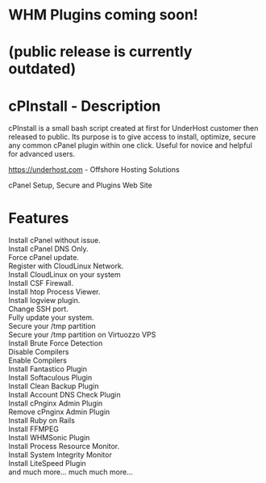 # WHM Plugins coming soon! 
# (public release is currently outdated) 

# cPInstall - Description
cPInstall is a small bash script created at first for UnderHost customer then released to public. Its purpose is to give access to install, optimize, secure any common cPanel plugin within one click. Useful for novice and helpful for advanced users.

https://underhost.com  - Offshore Hosting Solutions

cPanel Setup, Secure and Plugins Web Site 

# Features
Install cPanel without issue.
<br />
Install cPanel DNS Only.
<br />
Force cPanel update.
<br />
Register with CloudLinux Network.
<br />
Install CloudLinux on your system
<br />
Install CSF Firewall.
<br />
Install htop Process Viewer.
<br />
Install logview plugin.
<br />
Change SSH port.
<br />
Fully update your system.
<br />
Secure your /tmp partition
<br />
Secure your /tmp partition on Virtuozzo VPS
<br />
Install Brute Force Detection
<br />
Disable Compilers
<br />
Enable Compilers
<br />
Install Fantastico Plugin
<br />
Install Softaculous Plugin
<br />
Install Clean Backup Plugin
<br />
Install Account DNS Check Plugin
<br />
Install cPnginx Admin Plugin
<br />
Remove cPnginx Admin Plugin
<br />
Install Ruby on Rails
<br />
Install FFMPEG
<br />
Install WHMSonic Plugin
<br />
Install Process Resource Monitor.
<br />
Install System Integrity Monitor
<br />
Install LiteSpeed Plugin
<br />
and much more... much much more...

